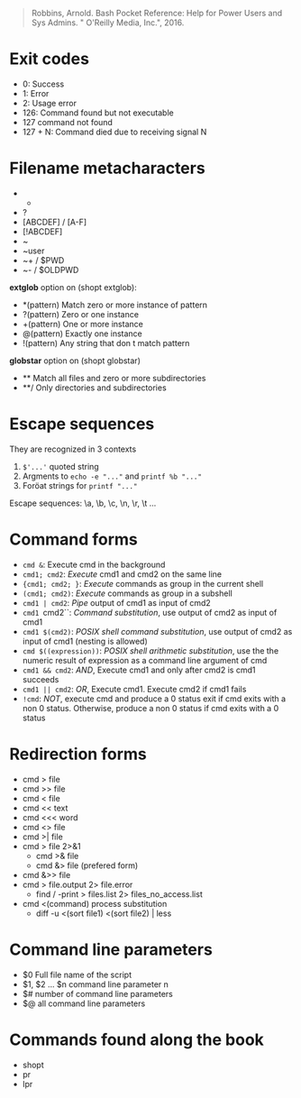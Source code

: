 > Robbins, Arnold. Bash Pocket Reference: Help for Power Users and Sys Admins. " O'Reilly Media, Inc.", 2016.

# Exit codes

- 0: Success 
- 1: Error
- 2: Usage error
- 126: Command found but not executable
- 127 command not found
- 127 + N: Command died due to receiving signal N

# Filename metacharacters

- *
- ?
- [ABCDEF] / [A-F]
- [!ABCDEF]
- ~
- ~user
- ~+ / $PWD
- ~- / $OLDPWD

**extglob** option on (shopt extglob):

- *(pattern) Match zero or more instance of pattern
- ?(pattern) Zero or one instance
- +(pattern) One or more instance
- @(pattern) Exactly one instance
- !(pattern) Any string that don t match pattern

**globstar** option on (shopt globstar)

- ** Match all files and zero or more subdirectories
- **/ Only directories and subdirectories

# Escape sequences

They are recognized in 3 contexts

1. `$'...'` quoted string
1. Argments to `echo -e "..."` and `printf %b "..."`
1. Foröat strings for `printf "..."`

Escape sequences: \a, \b, \c, \n, \r, \t  ...

# Command forms

- `cmd &`: Execute cmd in the background
- `cmd1; cmd2`: *Execute* cmd1 and cmd2 on the same line
- `{cmd1; cmd2; }`: *Execute* commands as group in the current shell
- `(cmd1; cmd2)`: *Execute* commands as group in a subshell
- `cmd1 | cmd2`: *Pipe* output of cmd1 as input of cmd2
- `cmd1 `cmd2``: *Command substitution*, use output of cmd2 as input of cmd1
- `cmd1 $(cmd2)`: *POSIX shell command substitution*, use output of cmd2 as input of cmd1 (nesting is allowed)
- `cmd $((expression))`: *POSIX shell arithmetic substitution*, use the the numeric result of expression as a command line argument of cmd
- `cmd1 && cmd2`: *AND*, Execute cmd1 and only after cmd2 is cmd1 succeeds
- `cmd1 || cmd2`: *OR*, Execute cmd1. Execute cmd2 if cmd1 fails
- `!cmd`: *NOT*, execute cmd and produce a 0 status exit if cmd exits with a non 0 status. Otherwise, produce a non 0 status if cmd exits with a 0 status

# Redirection forms

- cmd > file
- cmd >> file
- cmd < file
- cmd << text
- cmd <<< word
- cmd <> file
- cmd >| file
- cmd > file 2>&1 
  - cmd >& file
  - cmd &> file (prefered form)
- cmd &>> file
- cmd > file.output 2> file.error
  - find / -print > files.list 2> files_no_access.list
- cmd <(command) process substitution
  - diff -u <(sort file1) <(sort file2) | less

# Command line parameters

- $0 Full file name of the script
- $1, $2 ... $n command line parameter n
- $# number of command line parameters
- $@ all command line parameters

# Commands found along the book

- shopt
- pr
- lpr
